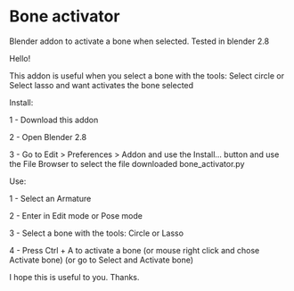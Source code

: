 # Bone activator
Blender addon to activate a bone when selected.
Tested in blender 2.8 

Hello!

This addon is useful when you select a bone with the tools: Select circle or Select lasso and want activates the bone selected

Install:

1 - Download this addon

2 - Open Blender 2.8

3 - Go to Edit > Preferences > Addon and use the Install… button and use the File Browser to select the file downloaded bone_activator.py

Use:

1 - Select an Armature

2 - Enter in Edit mode or Pose mode

3 - Select a bone with the tools: Circle or Lasso

4 - Press Ctrl + A to activate a bone (or mouse right click and chose Activate bone) (or go to Select and Activate bone)

I hope this is useful to you.
Thanks.
